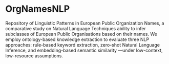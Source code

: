 # OrgNamesNLP
Repository of Linguistic Patterns in European Public Organization Names, a comparative study on Natural Language Techniques ability to infer subclasses of European Public Organisations based on their names. We employ ontology-based knowledge extraction to evaluate three NLP approaches: rule-based keyword extraction, zero-shot Natural Language Inference, and embedding-based semantic similarity —under low-context, low-resource assumptions.
